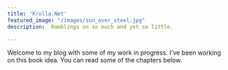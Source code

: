 ```yaml
---
title: 'Krolla.Net'
featured_image: "/images/sun_over_steel.jpg"
description:  Ramblings on so much and yet so little.

---
```

Welcome to my blog with some of my work in progress. I've been working on this book idea. You can read some of the chapters below.
